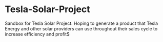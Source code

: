 # Tesla-Solar-Project
Sandbox for Tesla Solar Project. Hoping to generate a product that Tesla Energy and other solar providers can use throughout their sales cycle to increase efficiency and profit$

